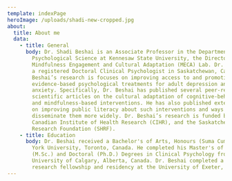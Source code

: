 ```yaml
---
template: indexPage
heroImage: /uploads/shadi-new-cropped.jpg
about:
  title: About me
  data:
    - title: General
      body: Dr. Shadi Beshai is an Associate Professor in the Department of
        Psychological Science at Kennesaw State University, the Director of the
        Mindfulness Engagement and Cultural Adaptation (MECA) Lab. Dr. Beshai is
        a registered Doctoral Clinical Psychologist in Saskatchewan, Canada. Dr.
        Beshai’s research is focuses on improving access to and promotion of
        evidence-based psychological treatments for adult depression and
        anxiety. Specifically, Dr. Beshai has published several peer-reviewed
        scientific articles on the cultural adaptation of cognitive-behavioral
        and mindfulness-based interventions. He has also published extensively
        on improving public literacy about such interventions and ways to
        disseminate them more widely. Dr. Beshai’s research is funded by the
        Canadian Institute of Health Research (CIHR), and the SaskatchewanHealth
        Research Foundation (SHRF).
    - title: Education
      body: Dr. Beshai received a Bachelor's of Arts, Honours (Suma Cum Laude) from
        York University, Toronto, Canada. He completed his Master's of Science
        (M.Sc.) and Doctoral (Ph.D.) Degrees in Clinical Psychology from the
        University of Calgary, Alberta, Canada. Dr. Beshai completed a one-year
        research fellowship and residency at the University of Exeter, England.
---
```


